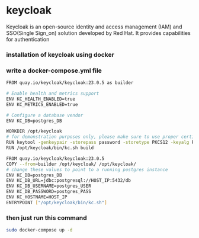 # keycloak
 Keycloak is an open-source identity and access management (IAM) and SSO(Single Sign_on) solution developed by Red Hat. It provides capabilities for authentication

 ### installation of keycloak using docker

### write a docker-compose.yml file

```bash
FROM quay.io/keycloak/keycloak:23.0.5 as builder

# Enable health and metrics support
ENV KC_HEALTH_ENABLED=true
ENV KC_METRICS_ENABLED=true

# Configure a database vendor
ENV KC_DB=postgres_DB

WORKDIR /opt/keycloak
# for demonstration purposes only, please make sure to use proper certificates in production instead
RUN keytool -genkeypair -storepass password -storetype PKCS12 -keyalg RSA -keysize 2048 -dname "CN=server" -alias server -ext "SAN:c=DNS:HOST_IP,IP:127.0.0.1" -keystore conf/server.keystore
RUN /opt/keycloak/bin/kc.sh build

FROM quay.io/keycloak/keycloak:23.0.5
COPY --from=builder /opt/keycloak/ /opt/keycloak/
# change these values to point to a running postgres instance
ENV KC_DB=postgres_DB
ENV KC_DB_URL=jdbc:postgresql://HOST_IP:5432/db
ENV KC_DB_USERNAME=postgres_USER
ENV KC_DB_PASSWORD=postgres_PASS
ENV KC_HOSTNAME=HOST_IP
ENTRYPOINT ["/opt/keycloak/bin/kc.sh"]
```

### then just run this command

```bash
sudo docker-compose up -d
```
